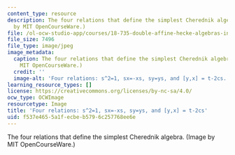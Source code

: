 ```yaml
---
content_type: resource
description: The four relations that define the simplest Cherednik algebra. (Image
  by MIT OpenCourseWare.)
file: /ol-ocw-studio-app/courses/18-735-double-affine-hecke-algebras-in-representation-theory-combinatorics-geometry-and-mathematical-physics-fall-2009/f537e4655a1fecbeb5796c257768ee6e_18-735f09.jpg
file_size: 7496
file_type: image/jpeg
image_metadata:
  caption: The four relations that define the simplest Cherednik algebra. (Image by
    MIT OpenCourseWare.)
  credit: ''
  image-alt: 'Four relations: s^2=1, sx=-xs, sy=ys, and [y,x] = t-2cs.'
learning_resource_types: []
license: https://creativecommons.org/licenses/by-nc-sa/4.0/
ocw_type: OCWImage
resourcetype: Image
title: 'Four relations: s^2=1, sx=-xs, sy=ys, and [y,x] = t-2cs'
uid: f537e465-5a1f-ecbe-b579-6c257768ee6e
---
```

The four relations that define the simplest Cherednik algebra. (Image by MIT OpenCourseWare.)